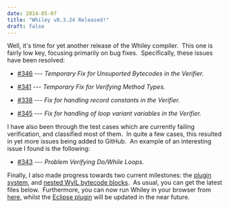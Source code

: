 ```yaml
---
date: 2014-05-07
title: "Whiley v0.3.24 Released!"
draft: false
---
```


Well, it's time for yet another release of the Whiley compiler.  This one is fairly low key, focusing primarily on bug fixes.  Specifically, these issues have been resolved:
   * [#346](https://github.com/Whiley/WhileyCompiler/issues/346) --- *Temporary Fix for Unsuported Bytecodes in the Verifier.*

   * [#341](https://github.com/Whiley/WhileyCompiler/issues/341) --- *Temporary Fix for Verifying Method Types.*

   * [#338](https://github.com/Whiley/WhileyCompiler/issues/338) --- *Fix for handling record constants in the Verifier.*

   * [#345](https://github.com/Whiley/WhileyCompiler/issues/345) --- *Fix for handling of loop variant variables in the Verifier.*


I have also been through the test cases which are currently failing verification, and classified most of them.  In quite a few cases, this resulted in yet more issues being added to GitHub.  An example of an interesting issue I found is the following:
   * [#343](https://github.com/Whiley/WhileyCompiler/issues/343) --- *Problem Verifying Do/While Loops.*


Finally, I also made progress towards two current milestones: the [plugin system](https://github.com/Whiley/WhileyCompiler/issues?milestone=22&state=open), and [nested WyIL bytecode blocks](https://github.com/Whiley/WhileyCompiler/issues?milestone=15&state=open).  As usual, you can get the latest files below.  Furthermore, you can now run Whiley in your browser from [here](http://whiley.org/play/), whilst the [Eclipse plugin](https://github.com/Whiley/wyclipse) will be updated in the near future.
